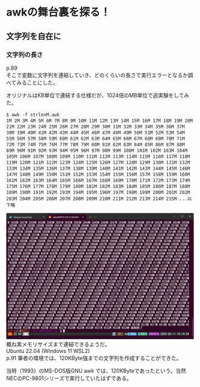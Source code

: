  # awkの舞台裏を探る！
 ## 文字列を自在に
 ### 文字列の長さ
 p.89  
 そこで変数に文字列を連結していき、どのくらいの長さで実行エラーとなるか調べてみることにした。  
   
オリジナルはKB単位で連結する仕様だが、1024倍のMB単位で追実験をしてみた。
 ```
 $ awk -f strlenM.awk
1M 2M 3M 4M 5M 6M 7M 8M 9M 10M 11M 12M 13M 14M 15M 16M 17M 18M 19M 20M 21M 22M 23M 24M 25M 26M 27M 28M 29M 30M 31M 32M 33M 34M 35M 36M 37M 38M 39M 40M 41M 42M 43M 44M 45M 46M 47M 48M 49M 50M 51M 52M 53M 54M 55M 56M 57M 58M 59M 60M 61M 62M 63M 64M 65M 66M 67M 68M 69M 70M 71M 72M 73M 74M 75M 76M 77M 78M 79M 80M 81M 82M 83M 84M 85M 86M 87M 88M 89M 90M 91M 92M 93M 94M 95M 96M 97M 98M 99M 100M 101M 102M 103M 104M 105M 106M 107M 108M 109M 110M 111M 112M 113M 114M 115M 116M 117M 118M 119M 120M 121M 122M 123M 124M 125M 126M 127M 128M 129M 130M 131M 132M 133M 134M 135M 136M 137M 138M 139M 140M 141M 142M 143M 144M 145M 146M 147M 148M 149M 150M 151M 152M 153M 154M 155M 156M 157M 158M 159M 160M 161M 162M 163M 164M 165M 166M 167M 168M 169M 170M 171M 172M 173M 174M 175M 176M 177M 178M 179M 180M 181M 182M 183M 184M 185M 186M 187M 188M 189M 190M 191M 192M 193M 194M 195M 196M 197M 198M 199M 200M 201M 202M 203M 204M 205M 206M 207M 208M 209M 210M 211M 212M 213M 214M 215M ...以下略
 ```
 ![str](strlen.png)  
 概ね実メモリサイズまで連結できるようだ。  
 Ubuntu 22.04 (Windows 11 WSL2)  
p.91
筆者の環境では、120KByte強までの文字列を作成することができた。  

当時（1993）のMS-DOS版GNU awk では、120KByteであったという。当然NECのPC-9801シリーズで実行していたはずである。